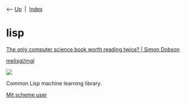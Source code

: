 <div class="nav">

⟵ [Up](index.html)  \|  [Index](index.html)

</div>

# lisp

<div class="cards">

<div class="card">

<div class="card-title">

[The only computer science book worth reading twice? \| Simon
Dobson](https://simondobson.org/2010/05/14/cs-book-worth-reading-twice/)

</div>

</div>

<div class="card">

<div class="card-title">

[melisgl/mgl](https://github.com/melisgl/mgl)

</div>

<div class="card-image">

[![](https://opengraph.githubassets.com/781d19bb3cffbf6efc621a3d30921ad019846c476a7638d53442ed33cf1bc25f/melisgl/mgl)](https://github.com/melisgl/mgl)

</div>

Common Lisp machine learning library.

</div>

<div class="card">

<div class="card-title">

[Mit scheme
user](https://www.gnu.org/software/mit-scheme/documentation/stable/mit-scheme-user.pdf)

</div>

</div>

</div>
